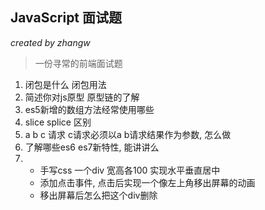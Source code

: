 ## JavaScript 面试题
*created by zhangw*
> 一份寻常的前端面试题
1.  闭包是什么 闭包用法
2.  简述你对js原型 原型链的了解
3.  es5新增的数组方法经常使用哪些
4.  slice splice 区别
5.  a b c 请求 c请求必须以a b请求结果作为参数, 怎么做
6.  了解哪些es6 es7新特性, 能讲讲么
7.  *  手写css  一个div 宽高各100 实现水平垂直居中
    *  添加点击事件, 点击后实现一个像左上角移出屏幕的动画
    *  移出屏幕后怎么把这个div删除
